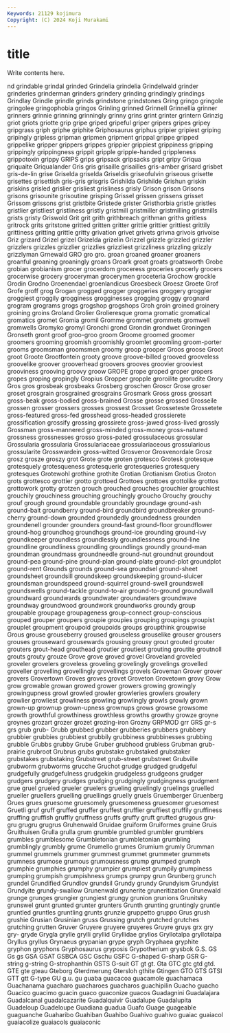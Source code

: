 ```yaml
---
Keywords: 21129 kojimura
Copyright: (C) 2024 Koji Murakami
---
```


# title

Write contents here.



nd grindable grindal grinded Grindelia grindelia
Grindelwald grinder grinderies grinderman grinders grindery grinding grindingly grindings Grindlay
Grindle grindle grinds grindstone grindstones Gring gringo gringole gringolee gringophobia
gringos Grinling grinned Grinnell Grinnellia grinner grinners grinnie grinning grinningly
grinny grins grint grinter grintern Grinzig griot griots griotte grip
gripe griped gripeful griper gripers gripes gripey gripgrass griph griphe
griphite Griphosaurus griphus gripier gripiest griping gripingly gripless gripman gripmen
gripment grippal grippe gripped grippelike gripper grippers grippes grippier grippiest
grippiness gripping grippingly grippingness grippit gripple gripple-handed grippleness grippotoxin grippy
GRIPS grips gripsack gripsacks gript gripy Griqua griquaite Griqualander Gris
gris grisaille grisailles gris-amber grisard grisbet gris-de-lin grise Griselda griselda
Griseldis griseofulvin griseous grisette grisettes grisettish gris-gris grisgris Grishilda Grishilde
Grishun griskin griskins grisled grislier grisliest grisliness grisly Grison grison
Grisons grisons grisounite grisoutine grisping Grissel grissen grissens grisset Grissom
grissons grist gristbite Gristede grister Gristhorbia gristle gristles gristlier gristliest
gristliness gristly gristmill gristmiller gristmilling gristmills grists gristy Griswold Grit
grit grith grithbreach grithman griths gritless gritrock grits gritstone gritted
gritten gritter grittie grittier grittiest grittily grittiness gritting grittle gritty
grivation grivet grivets grivna grivois grivoise Griz grizard Grizel grizel
Grizelda grizelin Grizzel grizzle grizzled grizzler grizzlers grizzles grizzlier grizzlies
grizzliest grizzliness grizzling grizzly grizzlyman Grnewald GRO gro gro. groan
groaned groaner groaners groanful groaning groaningly groans Groark groat groats
groatsworth Grobe grobian grobianism grocer grocerdom groceress groceries grocerly grocers
grocerwise grocery groceryman grocerymen groceteria Grochow grockle Grodin Grodno Groenendael
groenlandicus Groesbeck Groesz Groete Grof Grofe groff grog Grogan grogged
grogger groggeries groggery groggier groggiest groggily grogginess grogginesses grogging groggy
grognard grogram grograms grogs grogshop grogshops Groh groin groined groinery
groining groins Groland Grolier Grolieresque groma gromatic gromatical gromatics gromet
Gromia gromil Gromme grommet grommets gromwell gromwells Gromyko gromyl Gronchi
grond Grondin grondwet Groningen Gronseth gront groof groo-groo groom Groome
groomed groomer groomers grooming groomish groomishly groomlet groomling groom-porter grooms
groomsman groomsmen groomy groop grooper Groos groose Groot groot Groote
Grootfontein grooty groove groove-billed grooved grooveless groovelike groover grooverhead groovers
grooves groovier grooviest grooviness grooving groovy groow GROPE grope groped
groper gropers gropes groping gropingly Gropius Gropper gropple groroilite grorudite
Grory Gros gros grosbeak grosbeaks Grosberg groschen Groscr Grose groser
groset grosgrain grosgrained grosgrains Grosmark Gross gross grossart gross-beak gross-bodied
gross-brained Grosse grosse grossed Grosseile grossen grosser grossers grosses grossest
Grosset Grosseteste Grossetete gross-featured gross-fed grosshead gross-headed grossierete grossification grossify
grossing grossirete gross-jawed gross-lived grossly Grossman gross-mannered gross-minded gross-money gross-natured
grossness grossnesses grosso gross-pated grossulaceous grossular Grossularia grossularia Grossulariaceae grossulariaceous
grossularious grossularite Grosswardein gross-witted Grosvenor Grosvenordale Grosz grosz grosze groszy
grot Grote grote groten grotesco Grotesk grotesque grotesquely grotesqueness grotesquerie
grotesqueries grotesquery grotesques Grotewohl grothine grothite Grotian Grotianism Grotius Groton
grots grottesco grottier grotto grottoed Grottoes grottoes grottolike grottos grottowork
grotty grotzen grouch grouched grouches grouchier grouchiest grouchily grouchiness grouching
grouchingly groucho Grouchy grouchy grouf grough ground groundable groundably groundage
ground-ash ground-bait groundberry ground-bird groundbird groundbreaker ground-cherry ground-down grounded groundedly
groundedness grounden groundenell grounder grounders ground-fast ground-floor groundflower ground-hog groundhog
groundhogs ground-ice grounding ground-ivy groundkeeper groundless groundlessly groundlessness ground-line groundline
groundliness groundling groundlings groundly ground-man groundman groundmass groundneedle ground-nut groundnut
groundout ground-pea ground-pine ground-plan ground-plate ground-plot groundplot ground-rent Grounds grounds
ground-sea groundsel ground-sheet groundsheet groundsill groundskeep groundskeeping ground-sluicer groundsman groundspeed
ground-squirrel ground-swell groundswell groundswells ground-tackle ground-to-air ground-to-ground groundwall groundward groundwards
groundwater groundwaters groundwave groundway groundwood groundwork groundworks groundy group groupable
groupage groupageness group-connect group-conscious grouped grouper groupers groupie groupies grouping
groupings groupist grouplet groupment groupoid groupoids groups groupthink groupwise Grous
grouse grouseberry groused grouseless grouselike grouser grousers grouses grouseward grousewards
grousing grousy grout grouted grouter grouters grout-head grouthead groutier groutiest
grouting groutite groutnoll grouts grouty grouze Grove grove groved grovel
Groveland groveled groveler grovelers groveless groveling grovelingly grovelings grovelled groveller
grovelling grovellingly grovellings grovels Groveman Grover grover grovers Grovertown Groves
groves grovet Groveton Grovetown grovy Grow grow growable growan growed
grower growers growing growingly growingupness growl growled growler growleries growlers
growlery growlier growliest growliness growling growlingly growls growly grown grown-up
grownup grown-upness grownups grows growse growsome growth growthful growthiness growthless
growths growthy growze groyne groynes grozart grozer grozet grozing-iron Grozny
GRPMOD grr GRS gr-s grs grub grub- Grubb grubbed grubber
grubberies grubbers grubbery grubbier grubbies grubbiest grubbily grubbiness grubbinesses grubbing
grubble Grubbs grubby Grube Gruber grubhood grubless Grubman grub-prairie grubroot
Grubrus grubs grubstake grubstaked grubstaker grubstakes grubstaking Grubstreet grub-street grubstreet
Grubville grubworm grubworms grucche Gruchot grudge grudged grudgeful grudgefully grudgefulness
grudgekin grudgeless grudgeons grudger grudgers grudgery grudges grudging grudgingly grudgingness
grudgment grue gruel grueled grueler gruelers grueling gruelingly gruelings gruelled
grueller gruellers gruelling gruellings gruelly gruels Gruemberger Gruenberg Grues grues
gruesome gruesomely gruesomeness gruesomer gruesomest Gruetli gruf gruff gruffed gruffer
gruffest gruffier gruffiest gruffily gruffiness gruffing gruffish gruffly gruffness gruffs
gruffy gruft grufted grugous gru-gru grugru grugrus Gruhenwald Gruidae gruiform
Gruiformes gruine Gruis Gruithuisen Grulla grulla grum grumble grumbled grumbler
grumblers grumbles grumblesome Grumbletonian grumbletonian grumbling grumblingly grumbly grume Grumello
grumes Grumium grumly Grumman grummel grummels grummer grummest grummet grummeter
grummets grumness grumose grumous grumousness grump grumped grumph grumphie grumphies
grumphy grumpier grumpiest grumpily grumpiness grumping grumpish grumpishness grumps grumpy
grun Grunberg grunch grundel Grundified Grundlov grundsil Grundy grundy Grundyism
Grundyist Grundyite grundy-swallow Grunenwald grunerite gruneritization Grunewald grunge grunges grungier
grungiest grungy grunion grunions Grunitsky grunswel grunt grunted grunter grunters
Grunth grunting gruntingly gruntle gruntled gruntles gruntling grunts grunzie gruppetto
gruppo Grus grush grushie Grusian Grusinian gruss Grussing grutch grutched
grutches grutching grutten Gruver Gruyere gruyere gruyeres Gruyre gruys grx
gry gry- gryde Grygla grylle grylli gryllid Gryllidae gryllos Gryllotalpa
gryllotalpa Gryllus gryllus Grynaeus grypanian grype gryph Gryphaea gryphite gryphon
gryphons Gryphosaurus gryposis Grypotherium grysbok G.S. GS Gs gs GSA
GSAT GSBCA GSC Gschu GSFC G-shaped G-sharp GSR G-string g-string
G-strophanthin GSTS G-suit GT gt gt. Gta GTC gtc gtd
gtd. GTE gte gteau Gteborg Gterdmerung Gtersloh gthite Gtingen GTO
GTS GTSI GTT gtt G-type GU g.u. gu guaba guacacoa
guacamole guachamaca Guachanama guacharo guacharoes guacharos guachipilin Guacho guacho Guacico
guacimo guacin guaco guaconize guacos Guadagnini Guadalajara Guadalcanal guadalcazarite Guadalquivir
Guadalupe Guadalupita Guadeloup Guadeloupe Guadiana guadua Guafo Guage guageable guaguanche
Guaharibo Guahiban Guahibo Guahivo guahivo guaiac guaiacol guaiacolize guaiacols guaiaconic
